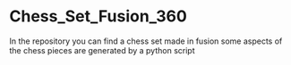 # Chess_Set_Fusion_360
In the repository you can find a chess set made in fusion some aspects of the chess pieces are generated by a python script
